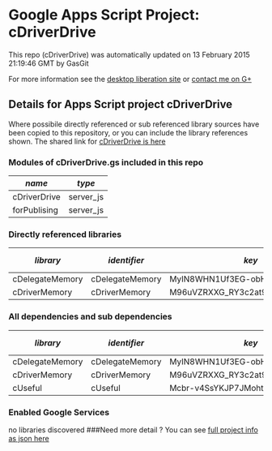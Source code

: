 # Google Apps Script Project: cDriverDrive
This repo (cDriverDrive) was automatically updated on 13 February 2015 21:19:46 GMT by GasGit

For more information see the [desktop liberation site](http://ramblings.mcpher.com/Home/excelquirks/drivesdk/gettinggithubready "desktop liberation") or [contact me on G+](https://plus.google.com/+BruceMcpherson "Bruce McPherson - GDE")
## Details for Apps Script project cDriverDrive
Where possibile directly referenced or sub referenced library sources have been copied to this repository, or you can include the library references shown. 
The shared link for [cDriverDrive is here](https://script.google.com/d/1ss0gwqczeLddH0pqwzB-VntGbMZzEh3DgUMwCpMYAhTGqXJFkZzBihd4/edit?usp=sharing "open in the GAS IDE")

### Modules of cDriverDrive.gs included in this repo
*name*|*type*
--- | --- 
cDriverDrive| server_js
forPublising| server_js
### Directly referenced libraries
*library*|*identifier*|*key*|*version*|*dev mode*|*source*|
--- | --- | --- | --- | --- | --- 
cDelegateMemory| cDelegateMemory|MyIN8WHN1Uf3EG-obHsjrAyz3TLx7pV4j|8|no|[here](libraries/cDelegateMemory "library source")
cDriverMemory| cDriverMemory|M96uVZRXXG_RY3c2at9V6tSz3TLx7pV4j|9|no|no
### All dependencies and sub dependencies
*library*|*identifier*|*key*|*version*|*dev mode*|*source*|
--- | --- | --- | --- | --- | --- 
cDelegateMemory| cDelegateMemory|MyIN8WHN1Uf3EG-obHsjrAyz3TLx7pV4j|8|no|[here](libraries/cDelegateMemory "library source")
cDriverMemory| cDriverMemory|M96uVZRXXG_RY3c2at9V6tSz3TLx7pV4j|9|no|[here](libraries/cDriverMemory "library source")
cUseful| cUseful|Mcbr-v4SsYKJP7JMohttAZyz3TLx7pV4j|19|no|[here](libraries/cUseful "library source")
### Enabled Google Services
no libraries discovered
###Need more detail ?
You can see [full project info as json here](info.json)
